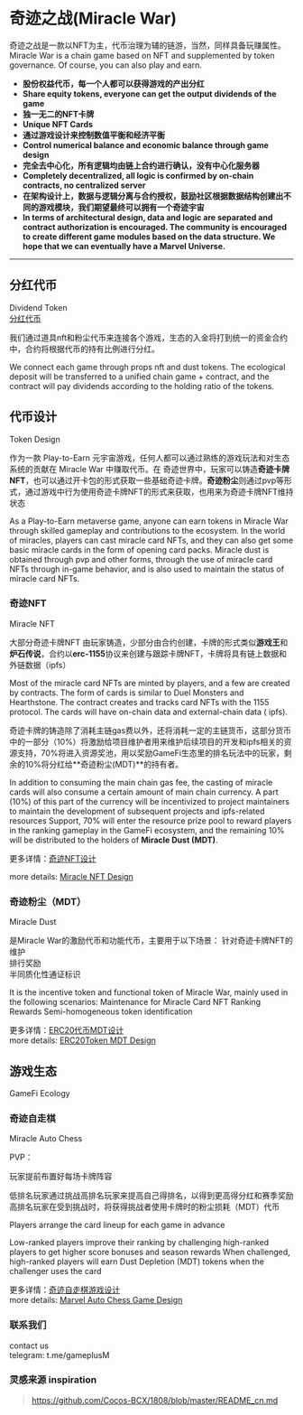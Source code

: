 # 奇迹之战(Miracle War)

奇迹之战是一款以NFT为主，代币治理为辅的链游，当然，同样具备玩赚属性。  
Miracle War is a chain game based on NFT and supplemented by token governance. Of course, you can also play and earn.
  
- **股份权益代币，每一个人都可以获得游戏的产出分红**
- **Share equity tokens, everyone can get the output dividends of the game**
- **独一无二的NFT卡牌**
- **Unique NFT Cards**
- **通过游戏设计来控制数值平衡和经济平衡**
- **Control numerical balance and economic balance through game design**
- **完全去中心化，所有逻辑均由链上合约进行确认，没有中心化服务器**
- **Completely decentralized, all logic is confirmed by on-chain contracts, no centralized server**
- **在架构设计上，数据与逻辑分离与合约授权，鼓励社区根据数据结构创建出不同的游戏模块，我们期望最终可以拥有一个奇迹宇宙**
- **In terms of architectural design, data and logic are separated and contract authorization is encouraged. The community is encouraged to create different game modules based on the data structure. We hope that we can eventually have a Marvel Universe.**

-------------------
## 分红代币
Dividend Token  
[分红代币](/doc/GamePlusToken.md)  

我们通过道具nft和粉尘代币来连接各个游戏，生态的入金将打到统一的资金合约中，合约将根据代币的持有比例进行分红。  
  
We connect each game through props nft and dust tokens. The ecological deposit will be transferred to a unified chain game + contract, and the contract will pay dividends according to the holding ratio of the tokens.

## 代币设计
Token Design  

作为一款 Play-to-Earn 元宇宙游戏，任何人都可以通过熟练的游戏玩法和对生态系统的贡献在 Miracle War 中赚取代币。在 奇迹世界中，玩家可以铸造**奇迹卡牌NFT**，也可以通过开卡包的形式获取一些基础奇迹卡牌。**奇迹粉尘**则通过pvp等形式，通过游戏中行为使用奇迹卡牌NFT的形式来获取，也用来为奇迹卡牌NFT维持状态

As a Play-to-Earn metaverse game, anyone can earn tokens in Miracle War through skilled gameplay and contributions to the ecosystem. In the world of miracles, players can cast miracle card NFTs, and they can also get some basic miracle cards in the form of opening card packs. Miracle dust is obtained through pvp and other forms, through the use of miracle card NFTs through in-game behavior, and is also used to maintain the status of miracle card NFTs.  

### 奇迹NFT
Miracle NFT  

大部分奇迹卡牌NFT 由玩家铸造，少部分由合约创建，卡牌的形式类似**游戏王**和**炉石传说**，合约以**erc-1155**协议来创建与跟踪卡牌NFT，卡牌将具有链上数据和外链数据（ipfs）  
  
Most of the miracle card NFTs are minted by players, and a few are created by contracts. The form of cards is similar to Duel Monsters and Hearthstone. The contract creates and tracks card NFTs with the 1155 protocol. The cards will have on-chain data and external-chain data ( ipfs).  
  
奇迹卡牌的铸造除了消耗主链gas费以外，还将消耗一定的主链货币，这部分货币中的一部分（10%）将激励给项目维护者用来维护后续项目的开发和ipfs相关的资源支持，70%将进入资源奖池，用以奖励GameFi生态里的排名玩法中的玩家，剩余的10%将分红给**奇迹粉尘(MDT)**的持有者。  
  
In addition to consuming the main chain gas fee, the casting of miracle cards will also consume a certain amount of main chain currency. A part (10%) of this part of the currency will be incentivized to project maintainers to maintain the development of subsequent projects and ipfs-related resources Support, 70% will enter the resource prize pool to reward players in the ranking gameplay in the GameFi ecosystem, and the remaining 10% will be distributed to the holders of **Miracle Dust (MDT)**.  
  
更多详情：[奇迹NFT设计](/doc/MiracleCardNFT.md)

more details: [Miracle NFT Design](/doc/MiracleCardNFT.md)

### 奇迹粉尘（MDT）
Miracle Dust  

是Miracle War的激励代币和功能代币，主要用于以下场景：
针对奇迹卡牌NFT的维护  
排行奖励  
半同质化性通证标识 

It is the incentive token and functional token of Miracle War, mainly used in the following scenarios:
Maintenance for Miracle Card NFT
Ranking Rewards
Semi-homogeneous token identification  
  
更多详情：[ERC20代币MDT设计](/doc/MiracleDust.md)  
more details: [ERC20Token MDT Design](/doc/MiracleDust.md)  

## 游戏生态
GameFi Ecology

### 奇迹自走棋
Miracle Auto Chess  

PVP：  

玩家提前布置好每场卡牌阵容

低排名玩家通过挑战高排名玩家来提高自己得排名，以得到更高得分红和赛季奖励
高排名玩家在受到挑战时，将获得挑战者使用卡牌时的粉尘损耗（MDT）代币

Players arrange the card lineup for each game in advance

Low-ranked players improve their ranking by challenging high-ranked players to get higher score bonuses and season rewards
When challenged, high-ranked players will earn Dust Depletion (MDT) tokens when the challenger uses the card
  
更多详情：[奇迹自走棋游戏设计](/doc/MiracleAutoChessGame.md)  
more details: [Marvel Auto Chess Game Design](/doc/MiracleAutoChessGame.md)  

### 联系我们
contact us  
telegram: t.me/gameplusM

### 灵感来源 inspiration
>https://github.com/Cocos-BCX/1808/blob/master/README_cn.md
